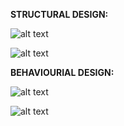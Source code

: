 **STRUCTURAL DESIGN:**

![alt text](https://github.com/Adwaith1999/M1-application-TelecomBilling/blob/main/2_Architecture/Biling_System_Design.jpg)

![alt text](https://github.com/Adwaith1999/M1-application-TelecomBilling/blob/main/2_Architecture/Telecom_Billing_types_structural.jpg)


**BEHAVIOURIAL DESIGN:**

![alt text](https://github.com/Adwaith1999/M1-application-TelecomBilling/blob/main/2_Architecture/Behaviourial%20Diagram.jpg)

![alt text](https://github.com/Adwaith1999/M1-application-TelecomBilling/blob/main/2_Architecture/Telecom_Billing_Behaviourial.jpg)
